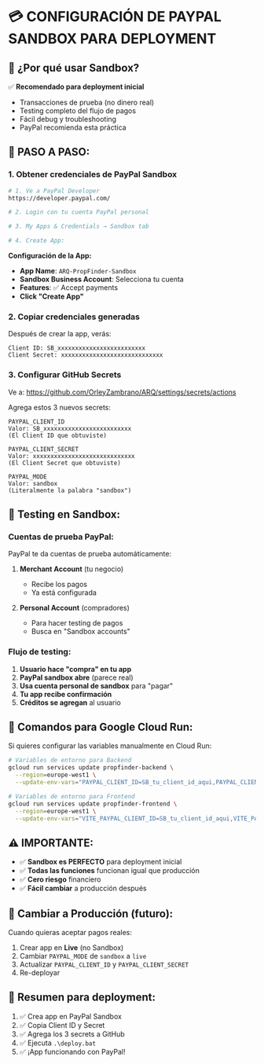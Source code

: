 # 💳 CONFIGURACIÓN DE PAYPAL SANDBOX PARA DEPLOYMENT

## 🎯 **¿Por qué usar Sandbox?**

✅ **Recomendado para deployment inicial**

- Transacciones de prueba (no dinero real)
- Testing completo del flujo de pagos
- Fácil debug y troubleshooting
- PayPal recomienda esta práctica

## 🔧 **PASO A PASO:**

### 1. **Obtener credenciales de PayPal Sandbox**

```bash
# 1. Ve a PayPal Developer
https://developer.paypal.com/

# 2. Login con tu cuenta PayPal personal

# 3. My Apps & Credentials → Sandbox tab

# 4. Create App:
```

**Configuración de la App:**

- **App Name**: `ARQ-PropFinder-Sandbox`
- **Sandbox Business Account**: Selecciona tu cuenta
- **Features**: ✅ Accept payments
- **Click "Create App"**

### 2. **Copiar credenciales generadas**

Después de crear la app, verás:

```
Client ID: SB_xxxxxxxxxxxxxxxxxxxxxxxxx
Client Secret: xxxxxxxxxxxxxxxxxxxxxxxxxxxxx
```

### 3. **Configurar GitHub Secrets**

Ve a: https://github.com/OrleyZambrano/ARQ/settings/secrets/actions

Agrega estos 3 nuevos secrets:

```
PAYPAL_CLIENT_ID
Valor: SB_xxxxxxxxxxxxxxxxxxxxxxxxx
(El Client ID que obtuviste)

PAYPAL_CLIENT_SECRET
Valor: xxxxxxxxxxxxxxxxxxxxxxxxxxxxx
(El Client Secret que obtuviste)

PAYPAL_MODE
Valor: sandbox
(Literalmente la palabra "sandbox")
```

## 🧪 **Testing en Sandbox:**

### **Cuentas de prueba PayPal:**

PayPal te da cuentas de prueba automáticamente:

1. **Merchant Account** (tu negocio)

   - Recibe los pagos
   - Ya está configurada

2. **Personal Account** (compradores)
   - Para hacer testing de pagos
   - Busca en "Sandbox accounts"

### **Flujo de testing:**

1. **Usuario hace "compra" en tu app**
2. **PayPal sandbox abre** (parece real)
3. **Usa cuenta personal de sandbox** para "pagar"
4. **Tu app recibe confirmación**
5. **Créditos se agregan** al usuario

## 🚀 **Comandos para Google Cloud Run:**

Si quieres configurar las variables manualmente en Cloud Run:

```bash
# Variables de entorno para Backend
gcloud run services update propfinder-backend \
  --region=europe-west1 \
  --update-env-vars="PAYPAL_CLIENT_ID=SB_tu_client_id_aqui,PAYPAL_CLIENT_SECRET=tu_secret_aqui,PAYPAL_MODE=sandbox"

# Variables de entorno para Frontend
gcloud run services update propfinder-frontend \
  --region=europe-west1 \
  --update-env-vars="VITE_PAYPAL_CLIENT_ID=SB_tu_client_id_aqui,VITE_PAYPAL_MODE=sandbox"
```

## ⚠️ **IMPORTANTE:**

- ✅ **Sandbox es PERFECTO** para deployment inicial
- ✅ **Todas las funciones** funcionan igual que producción
- ✅ **Cero riesgo** financiero
- ✅ **Fácil cambiar** a producción después

## 🔄 **Cambiar a Producción (futuro):**

Cuando quieras aceptar pagos reales:

1. Crear app en **Live** (no Sandbox)
2. Cambiar `PAYPAL_MODE` de `sandbox` a `live`
3. Actualizar `PAYPAL_CLIENT_ID` y `PAYPAL_CLIENT_SECRET`
4. Re-deployar

## 🎯 **Resumen para deployment:**

1. ✅ Crea app en PayPal Sandbox
2. ✅ Copia Client ID y Secret
3. ✅ Agrega los 3 secrets a GitHub
4. ✅ Ejecuta `.\deploy.bat`
5. ✅ ¡App funcionando con PayPal!
